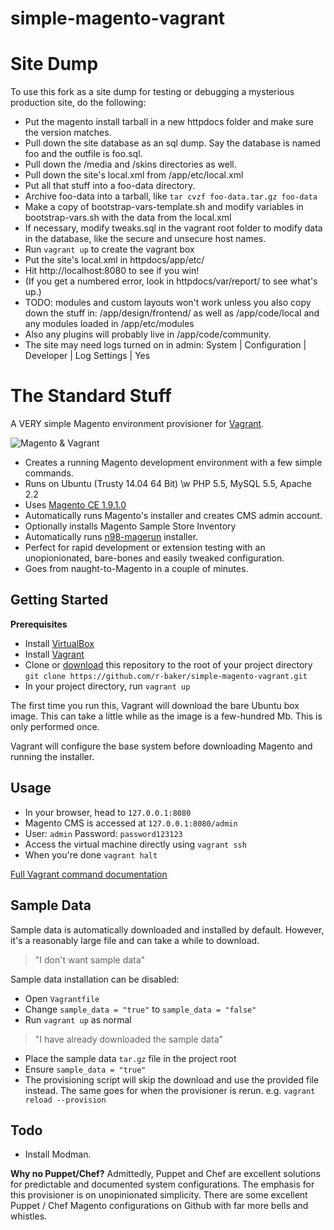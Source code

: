 simple-magento-vagrant
======================

# Site Dump

To use this fork as a site dump for testing or debugging a mysterious production site, do the following:

* Put the magento install tarball in a new httpdocs folder and make sure the version matches.
* Pull down the site database as an sql dump. Say the database is named foo and the outfile is foo.sql.
* Pull down the /media and /skins directories as well.
* Pull down the site's local.xml from /app/etc/local.xml
* Put all that stuff into a foo-data directory.
* Archive foo-data into a tarball, like ```tar cvzf foo-data.tar.gz foo-data```
* Make a copy of bootstrap-vars-template.sh and modify variables in bootstrap-vars.sh with the data from the local.xml
* If necessary, modify tweaks.sql in the vagrant root folder to modify data in the database, like the secure and unsecure host names.
* Run ```vagrant up``` to create the vagrant box
* Put the site's local.xml in httpdocs/app/etc/
* Hit http://localhost:8080 to see if you win!
* (If you get a numbered error, look in httpdocs/var/report/<number> to see what's up.)
* TODO: modules and custom layouts won't work unless you also copy down the stuff in:
/app/design/frontend/<design name> as well as /app/code/local and any modules loaded in /app/etc/modules 
* Also any plugins will probably live in /app/code/community.
* The site may need logs turned on in admin: System | Configuration | Developer | Log Settings | Yes

# The Standard Stuff

A VERY simple Magento environment provisioner for [Vagrant](http://www.vagrantup.com/).

![Magento & Vagrant](https://cookieflow.files.wordpress.com/2013/07/magento_vagrant.jpg?w=525&h=225)

* Creates a running Magento development environment with a few simple commands.
* Runs on Ubuntu (Trusty 14.04 64 Bit) \w PHP 5.5, MySQL 5.5, Apache 2.2
* Uses [Magento CE 1.9.1.0](http://www.magentocommerce.com/download)
* Automatically runs Magento's installer and creates CMS admin account.
* Optionally installs Magento Sample Store Inventory
* Automatically runs [n98-magerun](https://github.com/netz98/n98-magerun) installer.
* Perfect for rapid development or extension testing with an unopionionated, bare-bones and easily tweaked configuration.
* Goes from naught-to-Magento in a couple of minutes.

## Getting Started

**Prerequisites**

* Install [VirtualBox](https://www.virtualbox.org/wiki/Downloads)
* Install [Vagrant](http://www.vagrantup.com/)
* Clone or [download](https://github.com/r-baker/simple-magento-vagrant/archive/master.zip) this repository to the root of your project directory `git clone https://github.com/r-baker/simple-magento-vagrant.git`
* In your project directory, run `vagrant up`

The first time you run this, Vagrant will download the bare Ubuntu box image. This can take a little while as the image is a few-hundred Mb. This is only performed once.

Vagrant will configure the base system before downloading Magento and running the installer.

## Usage

* In your browser, head to `127.0.0.1:8080`
* Magento CMS is accessed at `127.0.0.1:8080/admin`
* User: `admin` Password: `password123123`
* Access the virtual machine directly using `vagrant ssh`
* When you're done `vagrant halt`

[Full Vagrant command documentation](http://docs.vagrantup.com/v2/cli/index.html)

## Sample Data

Sample data is automatically downloaded and installed by default. However, it's a reasonably large file and can take a while to download.

> "I don't want sample data"

Sample data installation can be disabled:

 * Open `Vagrantfile`
 * Change `sample_data = "true"` to `sample_data = "false"`
 * Run `vagrant up` as normal

> "I have already downloaded the sample data"

 * Place the sample data `tar.gz` file in the project root
 * Ensure `sample_data = "true"`
 * The provisioning script will skip the download and use the provided file instead. The same goes for when the provisioner is rerun. e.g. `vagrant reload --provision`

## Todo
* Install Modman.

**Why no Puppet/Chef?**
Admittedly, Puppet and Chef are excellent solutions for predictable and documented system configurations. The emphasis for this provisioner is on unopinionated simplicity. There are some excellent Puppet / Chef Magento configurations on Github with far more bells and whistles.
